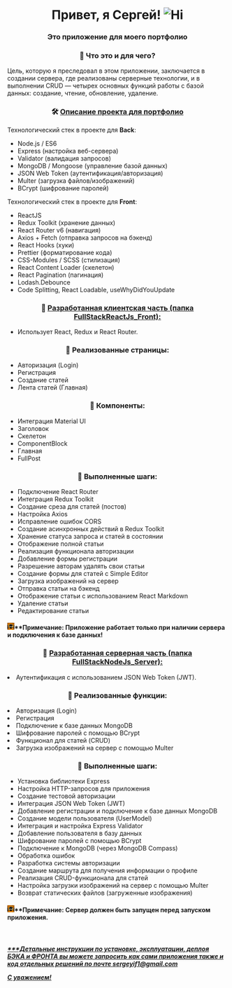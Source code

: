<h1 align="center">Привет, я Сергей!
    <img src="https://github.com/blackcater/blackcater/raw/main/images/Hi.gif" height="32" alt="Hi" />
</h1>
<h3 align="center">Это приложение для моего портфолио</h3>
<h3 align="center">👀 Что это и для чего?</h3>

<p>Цель, которую я преследовал в этом приложении, заключается в создании сервера, где реализованы серверные технологии, и в выполнении CRUD — четырех основных функций работы с базой данных: создание, чтение, обновление, удаление.</p>
<h3 align="center">🛠 <u>Описание проекта для портфолио</u></h3>

<p>Технологический стек в проекте для <b>Back</b>:</p>
<ul>
<li>Node.js / ES6</li>
<li>Express (настройка веб-сервера)</li>
<li>Validator (валидация запросов)</li>
<li>MongoDB / Mongoose (управление базой данных)</li>
<li>JSON Web Token (аутентификация/авторизация)</li>
<li>Multer (загрузка файлов/изображений)</li>
<li>BCrypt (шифрование паролей)</li>
</ul>

<p>Технологический стек в проекте для <b>Front</b>:</p>
<ul>
<li>ReactJS</li>
<li>Redux Toolkit (хранение данных)</li>
<li>React Router v6 (навигация)</li>
<li>Axios + Fetch (отправка запросов на бэкенд)</li>
<li>React Hooks (хуки)</li>
<li>Prettier (форматирование кода)</li>
<li>CSS-Modules / SCSS (стилизация)</li>
<li>React Content Loader (скелетон)</li>
<li>React Pagination (пагинация)</li>
<li>Lodash.Debounce</li>
<li>Code Splitting, React Loadable, useWhyDidYouUpdate</li>
</ul>

<h3 align="center">👀 <u>Разработанная клиентская часть (папка FullStackReactJs_Front):</u></h3>
<ul>
<li>Использует React, Redux и React Router.</li>
</ul>

<h3 align="center">👀 Реализованные страницы:</h3>
<ul>
<li>Авторизация (Login)</li>
<li>Регистрация</li>
<li>Создание статей</li>
<li>Лента статей (Главная)</li>
</ul>

<h3 align="center">👀 Компоненты:</h3>
<ul>
<li>Интеграция Material UI</li>
<li>Заголовок</li>
<li>Скелетон</li>
<li>ComponentBlock</li>
<li>Главная</li>
<li>FullPost</li>
</ul>

<h3 align="center">👀 Выполненные шаги:</h3>
<ul>
<li>Подключение React Router</li>
<li>Интеграция Redux Toolkit</li>
<li>Создание среза для статей (постов)</li>
<li>Настройка Axios</li>
<li>Исправление ошибок CORS</li>
<li>Создание асинхронных действий в Redux Toolkit</li>
<li>Хранение статуса запроса и статей в состоянии</li>
<li>Отображение полной статьи</li>
<li>Реализация функционала авторизации</li>
<li>Добавление формы регистрации</li>
<li>Разрешение авторам удалять свои статьи</li>
<li>Создание формы для статей с Simple Editor</li>
<li>Загрузка изображений на сервер</li>
<li>Отправка статьи на бэкенд</li>
<li>Отображение статьи с использованием React Markdown</li>
<li>Удаление статьи</li>
<li>Редактирование статьи</li>
</ul>

<h4><img src="./imges/banner.gif" height="16" alt="Go" />**Примечание: Приложение работает только при наличии сервера и подключения к базе данных!</h4>

<h3 align="center">👀 <u>Разработанная серверная часть (папка FullStackNodeJs_Server):</u></h3>
<ul></ul>
<li>Аутентификация с использованием JSON Web Token (JWT).</li>
</ul>
<h3 align="center">👀 Реализованные функции:</h3>
<ul></ul>
<li>Авторизация (Login)</li>
<li>Регистрация</li>
<li>Подключение к базе данных MongoDB</li>
<li>Шифрование паролей с помощью BCrypt</li>
<li>Функционал для статей (CRUD)</li>
<li>Загрузка изображений на сервер с помощью Multer</li>
</ul>

<h3 align="center">👀 Выполненные шаги:</h3>
<ul>
<li>Установка библиотеки Express</li>
<li>Настройка HTTP-запросов для приложения</li>
<li>Создание тестовой авторизации</li>
<li>Интеграция JSON Web Token (JWT)</li>
<li>Добавление регистрации и подключение к базе данных MongoDB</li>
<li>Создание модели пользователя (UserModel)</li>
<li>Интеграция и настройка Express Validator</li>
<li>Добавление пользователя в базу данных</li>
<li>Шифрование паролей с помощью BCrypt</li>
<li>Подключение к MongoDB (через MongoDB Compass)</li>
<li>Обработка ошибок</li>
<li>Разработка системы авторизации</li>
<li>Создание маршрута для получения информации о профиле</li>
<li>Реализация CRUD-функционала для статей</li>
<li>Настройка загрузки изображений на сервер с помощью Multer</li>
<li>Возврат статических файлов (загруженные изображения)</li>
</ul>
<h4><img src="./imges/banner.gif" height="16" alt="Go" />**Примечание: Сервер должен быть запущен перед запуском приложения.</h4>

<br>
<h5 font-family: Arial, Helvetica, sans-serif font-weight: bold><u>
***Детальные инструкции по установке, эксплуатации, деплоя БЭКА и ФРОНТА вы можете запросить как сами приложения также и код отдельных решений по почте sergeyif1@gmail.com

С уважением!
</u></h5>